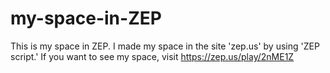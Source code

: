 # my-space-in-ZEP
This is my space in ZEP.
I made my space in the site 'zep.us' by using 'ZEP script.' 
If you want to see my space, visit https://zep.us/play/2nME1Z  
